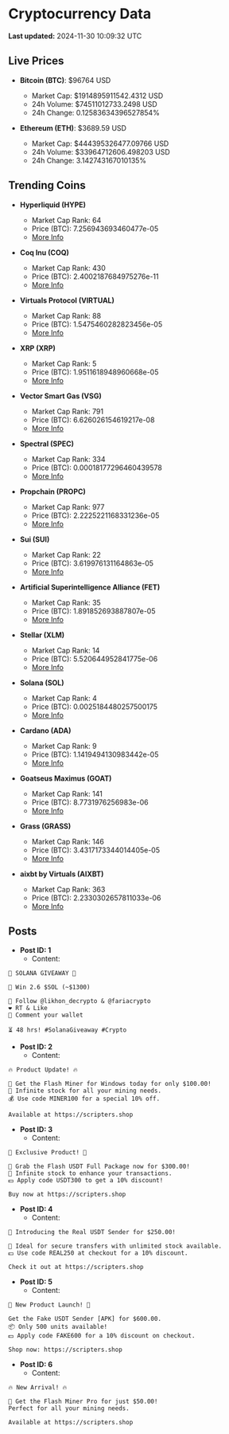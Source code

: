 # Cryptocurrency Data

**Last updated:** 2024-11-30 10:09:32 UTC

## Live Prices
- **Bitcoin (BTC)**: $96764 USD
  - Market Cap: $1914895911542.4312 USD
  - 24h Volume: $74511012733.2498 USD
  - 24h Change: 0.12583634396527854%

- **Ethereum (ETH)**: $3689.59 USD
  - Market Cap: $444395326477.09766 USD
  - 24h Volume: $33964712606.498203 USD
  - 24h Change: 3.142743167010135%

## Trending Coins
- **Hyperliquid (HYPE)**
  - Market Cap Rank: 64
  - Price (BTC): 7.256943693460477e-05
  - [More Info](https://www.coingecko.com/en/coins/hyperliquid)

- **Coq Inu (COQ)**
  - Market Cap Rank: 430
  - Price (BTC): 2.4002187684975276e-11
  - [More Info](https://www.coingecko.com/en/coins/coq-inu)

- **Virtuals Protocol (VIRTUAL)**
  - Market Cap Rank: 88
  - Price (BTC): 1.5475460282823456e-05
  - [More Info](https://www.coingecko.com/en/coins/virtual-protocol)

- **XRP (XRP)**
  - Market Cap Rank: 5
  - Price (BTC): 1.9511618948960668e-05
  - [More Info](https://www.coingecko.com/en/coins/xrp)

- **Vector Smart Gas (VSG)**
  - Market Cap Rank: 791
  - Price (BTC): 6.626026154619217e-08
  - [More Info](https://www.coingecko.com/en/coins/vector-smart-gas)

- **Spectral (SPEC)**
  - Market Cap Rank: 334
  - Price (BTC): 0.00018177296460439578
  - [More Info](https://www.coingecko.com/en/coins/spectral)

- **Propchain (PROPC)**
  - Market Cap Rank: 977
  - Price (BTC): 2.2225221168331236e-05
  - [More Info](https://www.coingecko.com/en/coins/propchain)

- **Sui (SUI)**
  - Market Cap Rank: 22
  - Price (BTC): 3.619976131164863e-05
  - [More Info](https://www.coingecko.com/en/coins/sui)

- **Artificial Superintelligence Alliance (FET)**
  - Market Cap Rank: 35
  - Price (BTC): 1.891852693887807e-05
  - [More Info](https://www.coingecko.com/en/coins/artificial-superintelligence-alliance)

- **Stellar (XLM)**
  - Market Cap Rank: 14
  - Price (BTC): 5.520644952841775e-06
  - [More Info](https://www.coingecko.com/en/coins/stellar)

- **Solana (SOL)**
  - Market Cap Rank: 4
  - Price (BTC): 0.0025184480257500175
  - [More Info](https://www.coingecko.com/en/coins/solana)

- **Cardano (ADA)**
  - Market Cap Rank: 9
  - Price (BTC): 1.1419494130983442e-05
  - [More Info](https://www.coingecko.com/en/coins/cardano)

- **Goatseus Maximus (GOAT)**
  - Market Cap Rank: 141
  - Price (BTC): 8.7731976256983e-06
  - [More Info](https://www.coingecko.com/en/coins/goatseus-maximus)

- **Grass (GRASS)**
  - Market Cap Rank: 146
  - Price (BTC): 3.4317173344014405e-05
  - [More Info](https://www.coingecko.com/en/coins/grass)

- **aixbt by Virtuals (AIXBT)**
  - Market Cap Rank: 363
  - Price (BTC): 2.2330302657811033e-06
  - [More Info](https://www.coingecko.com/en/coins/aixbt-by-virtuals)

## Posts
- **Post ID: 1**
  - Content:
```
🚀 SOLANA GIVEAWAY 🚀

🎁 Win 2.6 $SOL (~$1300)

🤝 Follow @likhon_decrypto & @fariacrypto
❤️ RT & Like
💬 Comment your wallet

⏳ 48 hrs! #SolanaGiveaway #Crypto
```

- **Post ID: 2**
  - Content:
```
🔥 Product Update! 🔥

🚀 Get the Flash Miner for Windows today for only $100.00!
🔋 Infinite stock for all your mining needs.
💰 Use code MINER100 for a special 10% off.

Available at https://scripters.shop
```

- **Post ID: 3**
  - Content:
```
🎁 Exclusive Product! 🎁

💸 Grab the Flash USDT Full Package now for $300.00!
🎉 Infinite stock to enhance your transactions.
💵 Apply code USDT300 to get a 10% discount!

Buy now at https://scripters.shop
```

- **Post ID: 4**
  - Content:
```
💎 Introducing the Real USDT Sender for $250.00!

💼 Ideal for secure transfers with unlimited stock available.
💵 Use code REAL250 at checkout for a 10% discount.

Check it out at https://scripters.shop
```

- **Post ID: 5**
  - Content:
```
🚀 New Product Launch! 🚀

Get the Fake USDT Sender [APK] for $600.00.
📦 Only 500 units available!
💵 Apply code FAKE600 for a 10% discount on checkout.

Shop now: https://scripters.shop
```

- **Post ID: 6**
  - Content:
```
🔥 New Arrival! 🔥

💸 Get the Flash Miner Pro for just $50.00!
Perfect for all your mining needs.

Available at https://scripters.shop
```

